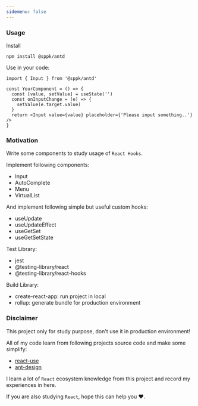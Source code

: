 ```yaml
---
sidemenu: false
---
```


### Usage

Install

```shell
npm install @sppk/antd
```

Use in your code:

```tsx | pure
import { Input } from '@sppk/antd'

const YourComponent = () => {
  const [value, setValue] = useState('')
  const onInputChange = (e) => {
    setValue(e.target.value)
  }
  return <Input value={value} placeholder={'Please input something..'} />
}
```

### Motivation

Write some components to study usage of `React Hooks`.

Implement following components:

* Input
* AutoComplete
* Menu
* VirtualList

And implement following simple but useful custom hooks:

* useUpdate
* useUpdateEffect
* useGetSet
* useGetSetState

Test Library:

* jest
* @testing-library/react
* @testing-library/react-hooks

Build Library:

* create-react-app: run project in local
* rollup: generate bundle for production environment

### Disclaimer

This project only for study purpose, don't use it in production environment!

All of my code learn from following projects source code and make some simplify:

* [react-use](https://github.com/streamich/react-use)
* [ant-design](https://github.com/ant-design/ant-design)

I learn a lot of `React` ecosystem knowledge from this project and record my experiences in here.

If you are also studying `React`, hope this can help you ❤️.



